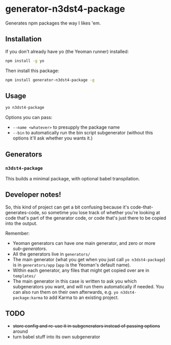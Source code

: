 # generator-n3dst4-package

Generates npm packages the way I likes 'em.

## Installation

If you don't already have yo (the Yeoman runner) installed:
```sh
npm install -g yo
```

Then install this package:
```sh
npm install generator-n3dst4-package -g
```

## Usage

```sh
yo n3dst4-package
```

Options you can pass:

* `--name <whatever>` to presupply the package name
* `--bin` to automatically run the bin script subgenerator (without this options it'll ask whether you wants it.)

## Generators

### `n3dst4-package`

This builds a minimal package, with optional babel transpilation.

## Developer notes!

So, this kind of project can get a bit confusing because it's code-that-generates-code, so sometime you lose track of whether you're looking at code that's part of the genarator code, or code that's just there to be copied into the output.

Remember:

* Yeoman generators can have one main generator, and zero or more *sub-generators*.
* All the generators live in `generators/`
* The main generator (what you get when you just call `yo n3dst4-package`) is in `generators/app` (`app` is the Yeoman's default name).
* Within each generator, any files that might get copied over are in `templates/`
* The main generator in this case is written to ask you which subgenerators you want, and will run them automatically if needed. You can also run them on their own afterwards, e.g. `yo n3dst4-package:karma` to add Karma to an existing project.

## TODO

* ~~store config and re-use it in subgenerators instead of passing options~~ around
* turn babel stuff into its own subgenerator
